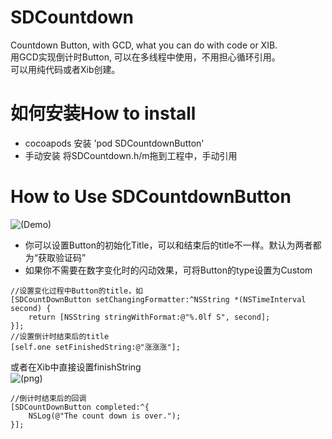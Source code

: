 # SDCountdown
Countdown Button, with GCD, what you can do with code or XIB.    
用GCD实现倒计时Button, 可以在多线程中使用，不用担心循环引用。   
可以用纯代码或者Xib创建。

# 如何安装How to install
  * cocoapods 安装
    'pod SDCountdownButton'
  * 手动安装
    将SDCountdown.h/m拖到工程中，手动引用

# How to Use SDCountdownButton
 ![(Demo)](https://github.com/momo13014/SDCountdown/blob/master/ScreentShot/demo.gif)

 * 你可以设置Button的初始化Title，可以和结束后的title不一样。默认为两者都为“获取验证码”
 * 如果你不需要在数字变化时的闪动效果，可将Button的type设置为Custom
```
//设置变化过程中Button的title，如
[SDCountDownButton setChangingFormatter:^NSString *(NSTimeInterval second) {
    return [NSString stringWithFormat:@"%.0lf S", second];
}];
//设置倒计时结束后的title
[self.one setFinishedString:@"涨涨涨"];
```
或者在Xib中直接设置finishString  
![(png)](https://github.com/momo13014/SDCountdown/blob/master/ScreentShot/finishString.png)
````
//倒计时结束后的回调
[SDCountDownButton completed:^{
    NSLog(@"The count down is over.");
}];
````
